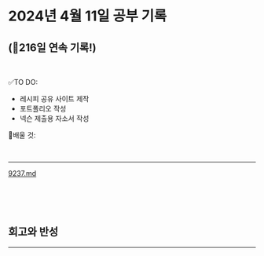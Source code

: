 # 2024년 4월 11일 공부 기록 
## (🚀216일 연속 기록!)

<br>

✅TO DO: 

- 레시피 공유 사이트 제작
- 포트폴리오 작성
- 넥슨 제출용 자소서 작성


💭배울 것:


<br>

---

[9237.md](..%2F..%2F..%2FAlgorithm%2FSolvedProblem%2F%EA%B7%B8%EB%A6%AC%EB%94%94%2F%EC%8B%A4%EB%B2%84%2F9237%2F9237.md)



<br><br><br>





## 회고와 반성

---

